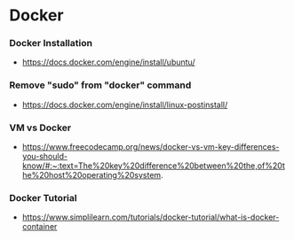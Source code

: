 # Docker

### Docker Installation
- https://docs.docker.com/engine/install/ubuntu/

### Remove "sudo" from "docker" command
- https://docs.docker.com/engine/install/linux-postinstall/

### VM vs Docker
- https://www.freecodecamp.org/news/docker-vs-vm-key-differences-you-should-know/#:~:text=The%20key%20difference%20between%20the,of%20the%20host%20operating%20system.

### Docker Tutorial
- https://www.simplilearn.com/tutorials/docker-tutorial/what-is-docker-container
